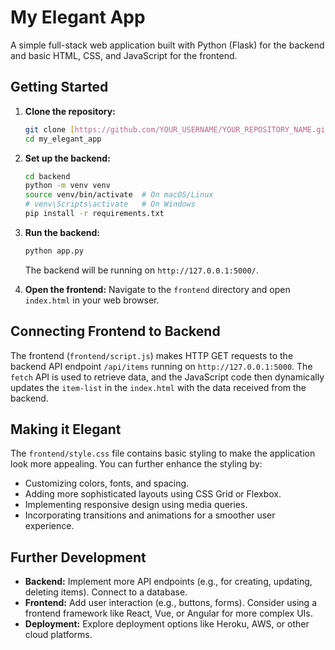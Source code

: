 # My Elegant App

A simple full-stack web application built with Python (Flask) for the backend and basic HTML, CSS, and JavaScript for the frontend.

## Getting Started

1.  **Clone the repository:**
    ```bash
    git clone [https://github.com/YOUR_USERNAME/YOUR_REPOSITORY_NAME.git](https://github.com/YOUR_USERNAME/YOUR_REPOSITORY_NAME.git)
    cd my_elegant_app
    ```

2.  **Set up the backend:**
    ```bash
    cd backend
    python -m venv venv
    source venv/bin/activate  # On macOS/Linux
    # venv\Scripts\activate   # On Windows
    pip install -r requirements.txt
    ```

3.  **Run the backend:**
    ```bash
    python app.py
    ```
    The backend will be running on `http://127.0.0.1:5000/`.

4.  **Open the frontend:**
    Navigate to the `frontend` directory and open `index.html` in your web browser.

## Connecting Frontend to Backend

The frontend (`frontend/script.js`) makes HTTP GET requests to the backend API endpoint `/api/items` running on `http://127.0.0.1:5000`. The `fetch` API is used to retrieve data, and the JavaScript code then dynamically updates the `item-list` in the `index.html` with the data received from the backend.

## Making it Elegant

The `frontend/style.css` file contains basic styling to make the application look more appealing. You can further enhance the styling by:

* Customizing colors, fonts, and spacing.
* Adding more sophisticated layouts using CSS Grid or Flexbox.
* Implementing responsive design using media queries.
* Incorporating transitions and animations for a smoother user experience.

## Further Development

* **Backend:** Implement more API endpoints (e.g., for creating, updating, deleting items). Connect to a database.
* **Frontend:** Add user interaction (e.g., buttons, forms). Consider using a frontend framework like React, Vue, or Angular for more complex UIs.
* **Deployment:** Explore deployment options like Heroku, AWS, or other cloud platforms.